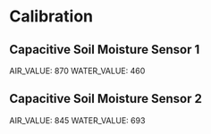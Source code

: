 # Calibration

## Capacitive Soil Moisture Sensor 1
AIR_VALUE: 870
WATER_VALUE: 460

## Capacitive Soil Moisture Sensor 2
AIR_VALUE: 845
WATER_VALUE: 693